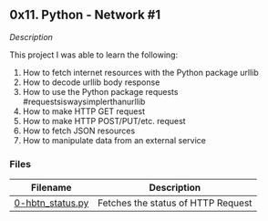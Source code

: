 ## 0x11. Python - Network #1

*Description*

This project I was able to learn the following:
1) How to fetch internet resources with the Python package urllib
2) How to decode urllib body response
3) How to use the Python package requests #requestsiswaysimplerthanurllib
4) How to make HTTP GET request
5) How to make HTTP POST/PUT/etc. request
6) How to fetch JSON resources
7) How to manipulate data from an external service

### Files

| Filename        | Description|
| -------------   | ------------- |
| [0-hbtn_status.py](--) | Fetches the status of HTTP Request|

